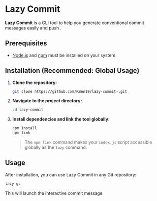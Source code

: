 # Lazy Commit

**Lazy Commit** is a CLI tool to help you generate conventional commit messages easily and push .

## Prerequisites

- [Node.js](https://nodejs.org/) and [npm](https://www.npmjs.com/) must be installed on your system.

## Installation (Recommended: Global Usage)

1. **Clone the repository:**

   ```bash
   git clone https://github.com/RBen19/lazy-commit-.git
   ```

2. **Navigate to the project directory:**

   ```bash
   cd lazy-commit
   ```

3. **Install dependencies and link the tool globally:**

   ```bash
   npm install
   npm link
   ```

   > The `npm link` command makes your `index.js` script accessible globally as the `lazy` command.

## Usage

After installation, you can use Lazy Commit in any Git repository:

```bash
lazy gc
```

This will launch the interactive commit message
